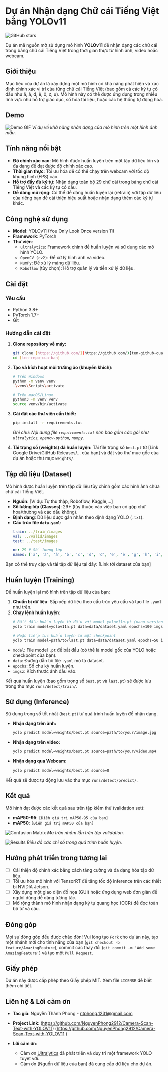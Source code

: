 # Dự án Nhận dạng Chữ cái Tiếng Việt bằng YOLOv11
![GitHub stars](https://img.shields.io/github/stars/NguyenPhong2912/Camera-Scan-Text-with-YOLOV11)

Dự án mã nguồn mở sử dụng mô hình **YOLOv11** để nhận dạng các chữ cái trong bảng chữ cái Tiếng Việt trong thời gian thực từ hình ảnh, video hoặc webcam.

## Giới thiệu

Mục tiêu của dự án là xây dựng một mô hình có khả năng phát hiện và xác định chính xác vị trí của từng chữ cái Tiếng Việt (bao gồm cả các ký tự có dấu như ă, â, đ, ê, ô, ơ, ư). Mô hình này có thể được ứng dụng trong nhiều lĩnh vực như hỗ trợ giáo dục, số hóa tài liệu, hoặc các hệ thống tự động hóa.

## Demo

![Demo GIF]([link_den_file_gif_demo_cua_ban.gif])
*Ví dụ về khả năng nhận dạng của mô hình trên một hình ảnh mẫu.*

## Tính năng nổi bật

- **Độ chính xác cao**: Mô hình được huấn luyện trên một tập dữ liệu lớn và đa dạng để đạt được độ chính xác cao.
- **Thời gian thực**: Tối ưu hóa để có thể chạy trên webcam với tốc độ khung hình (FPS) cao.
- **Hỗ trợ đầy đủ ký tự**: Nhận dạng toàn bộ 29 chữ cái trong bảng chữ cái Tiếng Việt và các ký tự có dấu.
- **Dễ dàng mở rộng**: Có thể dễ dàng huấn luyện lại (retrain) với tập dữ liệu của riêng bạn để cải thiện hiệu suất hoặc nhận dạng thêm các ký tự khác.

## Công nghệ sử dụng

- **Model**: YOLOv11 (You Only Look Once version 11)
- **Framework**: PyTorch
- **Thư viện**:
  - `ultralytics`: Framework chính để huấn luyện và sử dụng các mô hình YOLO.
  - `OpenCV (cv2)`: Để xử lý hình ảnh và video.
  - `NumPy`: Để xử lý mảng dữ liệu.
  - `Roboflow` (tùy chọn): Hỗ trợ quản lý và tiền xử lý dữ liệu.

## Cài đặt

### Yêu cầu
- Python 3.8+
- PyTorch 1.7+
- Git

### Hướng dẫn cài đặt

1.  **Clone repository về máy:**
    ```bash
    git clone [https://github.com/](https://github.com/)[ten-github-cua-ban]/[ten-repo-cua-ban].git
    cd [ten-repo-cua-ban]
    ```

2.  **Tạo và kích hoạt môi trường ảo (khuyến khích):**
    ```bash
    # Trên Windows
    python -m venv venv
    .\venv\Scripts\activate

    # Trên macOS/Linux
    python3 -m venv venv
    source venv/bin/activate
    ```

3.  **Cài đặt các thư viện cần thiết:**
    ```bash
    pip install -r requirements.txt
    ```
    *Ghi chú: Nội dung file `requirements.txt` nên bao gồm các gói như `ultralytics`, `opencv-python`, `numpy`.*

4.  **Tải trọng số (weights) đã huấn luyện:**
    Tải file trọng số `best.pt` từ [Link Google Drive/GitHub Releases/... của bạn] và đặt vào thư mục gốc của dự án hoặc thư mục `weights/`.

## Tập dữ liệu (Dataset)

Mô hình được huấn luyện trên tập dữ liệu tùy chỉnh gồm các hình ảnh chứa chữ cái Tiếng Việt.

- **Nguồn**: [Ví dụ: Tự thu thập, Roboflow, Kaggle,...]
- **Số lượng lớp (Classes)**: 29+ (tùy thuộc vào việc bạn có gộp chữ hoa/thường và các dấu không).
- **Định dạng**: Dữ liệu được gán nhãn theo định dạng YOLO (`.txt`).
- **Cấu trúc file `data.yaml`:**
    ```yaml
    train: ../train/images
    val: ../valid/images
    test: ../test/images

    nc: 29 # Số lượng lớp
    names: ['a', 'ă', 'â', 'b', 'c', 'd', 'đ', 'e', 'ê', 'g', 'h', 'i', 'k', 'l', 'm', 'n', 'o', 'ô', 'ơ', 'p', 'q', 'r', 's', 't', 'u', 'ư', 'v', 'x', 'y']
    ```

Bạn có thể truy cập và tải tập dữ liệu tại đây: [Link tới dataset của bạn]

## Huấn luyện (Training)

Để huấn luyện lại mô hình trên tập dữ liệu của bạn:

1.  **Chuẩn bị dữ liệu**: Sắp xếp dữ liệu theo cấu trúc yêu cầu và tạo file `.yaml` như trên.
2.  **Chạy lệnh huấn luyện**:
    ```bash
    # Bắt đầu huấn luyện từ đầu với model yolov11n.pt (nano version)
    yolo train model=yolov11n.pt data=data/dataset.yaml epochs=100 imgsz=640

    # Hoặc tiếp tục huấn luyện từ một checkpoint
    yolo train model=path/to/last.pt data=data/dataset.yaml epochs=50 imgsz=640
    ```
-   `model`: File model `.pt` để bắt đầu (có thể là model gốc của YOLO hoặc checkpoint của bạn).
-   `data`: Đường dẫn tới file `.yaml` mô tả dataset.
-   `epochs`: Số chu kỳ huấn luyện.
-   `imgsz`: Kích thước ảnh đầu vào.

Kết quả huấn luyện (bao gồm trọng số `best.pt` và `last.pt`) sẽ được lưu trong thư mục `runs/detect/train/`.

## Sử dụng (Inference)

Sử dụng trọng số tốt nhất (`best.pt`) từ quá trình huấn luyện để nhận dạng.

-   **Nhận dạng trên ảnh:**
    ```bash
    yolo predict model=weights/best.pt source=path/to/your/image.jpg
    ```

-   **Nhận dạng trên video:**
    ```bash
    yolo predict model=weights/best.pt source=path/to/your/video.mp4
    ```

-   **Nhận dạng qua Webcam:**
    ```bash
    yolo predict model=weights/best.pt source=0
    ```

Kết quả sẽ được tự động lưu vào thư mục `runs/detect/predict/`.

## Kết quả

Mô hình đạt được các kết quả sau trên tập kiểm thử (validation set):

- **mAP50-95**: `[Điền giá trị mAP50-95 của bạn]`
- **mAP50**: `[Điền giá trị mAP50 của bạn]`

![Confusion Matrix]([link_toi_anh_confusion_matrix.png])
*Ma trận nhầm lẫn trên tập validation.*

![Results]([link_toi_anh_results.png])
*Biểu đồ các chỉ số trong quá trình huấn luyện.*

## Hướng phát triển trong tương lai

- [ ] Cải thiện độ chính xác bằng cách tăng cường và đa dạng hóa tập dữ liệu.
- [ ] Tối ưu hóa mô hình với TensorRT để tăng tốc độ inference trên các thiết bị NVIDIA Jetson.
- [ ] Xây dựng một giao diện đồ họa (GUI) hoặc ứng dụng web đơn giản để người dùng dễ dàng tương tác.
- [ ] Mở rộng thành mô hình nhận dạng ký tự quang học (OCR) để đọc toàn bộ từ và câu.

## Đóng góp

Mọi sự đóng góp đều được chào đón! Vui lòng tạo `Fork` cho dự án này, tạo một nhánh mới cho tính năng của bạn (`git checkout -b feature/AmazingFeature`), commit các thay đổi (`git commit -m 'Add some AmazingFeature'`) và tạo một `Pull Request`.

## Giấy phép

Dự án này được cấp phép theo Giấy phép MIT. Xem file `LICENSE` để biết thêm chi tiết.

## Liên hệ & Lời cảm ơn

- **Tác giả**: Nguyễn Thành Phong - ntphong.1231@gmail.com
- **Project Link**: (https://github.com/NguyenPhong2912/Camera-Scan-Text-with-YOLOV11)
(https://github.com/NguyenPhong2912/Camera-Scan-Text-with-YOLOV11
)

- **Lời cảm ơn**:
  - Cảm ơn [Ultralytics](https://ultralytics.com/) đã phát triển và duy trì một framework YOLO tuyệt vời.
  - Cảm ơn [Nguồn dữ liệu của bạn] đã cung cấp dữ liệu cho dự án.
